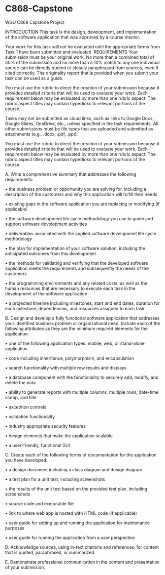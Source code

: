 # C868-Capstone
WGU C868 Capstone Project

INTRODUCTION
This task is the design, development, and implementation of the software application that was approved by a course mentor.

Your work for this task will not be evaluated until the appropriate forms from Task 1 have been submitted and evaluated.
REQUIREMENTS
Your submission must be your original work. No more than a combined total of 30% of the submission and no more than a 10% match to any one individual source can be directly quoted or closely paraphrased from sources, even if cited correctly. The originality report that is provided when you submit your task can be used as a guide.



You must use the rubric to direct the creation of your submission because it provides detailed criteria that will be used to evaluate your work. Each requirement below may be evaluated by more than one rubric aspect. The rubric aspect titles may contain hyperlinks to relevant portions of the course.



Tasks may not be submitted as cloud links, such as links to Google Docs, Google Slides, OneDrive, etc., unless specified in the task requirements. All other submissions must be file types that are uploaded and submitted as attachments (e.g., .docx, .pdf, .ppt).



You must use the rubric to direct the creation of your submission because it provides detailed criteria that will be used to evaluate your work. Each requirement below may be evaluated by more than one rubric aspect. The rubric aspect titles may contain hyperlinks to relevant portions of the course.



A.   Write a comprehensive summary that addresses the following requirements:

•   the business problem or opportunity you are solving for, including a description of the customers and why this application will fulfill their needs

•   existing gaps in the software application you are replacing or modifying (if applicable)

•   the software development life cycle methodology you use to guide and support software development activities

•   deliverables associated with the applied software development life cycle methodology

•   the plan for implementation of your software solution, including the anticipated outcomes from this development

•   the methods for validating and verifying that the developed software application meets the requirements and subsequently the needs of the customers

•   the programming environments and any related costs, as well as the human resources that are necessary to execute each task in the development of the software application

•   a projected timeline including milestones, start and end dates, duration for each milestone, dependencies, and resources assigned to each task



B.   Design and develop a fully functional software application that addresses your identified business problem or organizational need. Include each of the following attributes as they are the minimum required elements for the application:

•   one of the following application types: mobile, web, or stand-alone application

•   code including inheritance, polymorphism, and encapsulation

•   search functionality with multiple row results and displays

•   a database component with the functionality to securely add, modify, and delete the data

•   ability to generate reports with multiple columns, multiple rows, date-time stamp, and title

•   exception controls

•   validation functionality

•   industry appropriate security features

•   design elements that make the application scalable

•   a user-friendly, functional GUI



C.   Create each of the following forms of documentation for the application you have developed:

•   a design document including a class diagram and design diagram

•   a test plan for a unit test, including screenshots

•   the results of the unit test based on the provided test plan, including screenshots

•   source code and executable file

•   link to where web app is hosted with HTML code (if applicable)

•   user guide for setting up and running the application for maintenance purposes

•   user guide for running the application from a user perspective



D.   Acknowledge sources, using in-text citations and references, for content that is quoted, paraphrased, or summarized.



E.   Demonstrate professional communication in the content and presentation of your submission.
